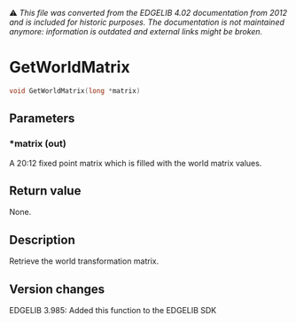 :warning: _This file was converted from the EDGELIB 4.02 documentation from 2012 and is included for historic purposes. The documentation is not maintained anymore: information is outdated and external links might be broken._

# GetWorldMatrix


```c++
void GetWorldMatrix(long *matrix)
```

## Parameters
### *matrix (out)
A 20:12 fixed point matrix which is filled with the world matrix values.

## Return value
None.

## Description
Retrieve the world transformation matrix.

## Version changes
EDGELIB 3.985: Added this function to the EDGELIB SDK

